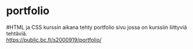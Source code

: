 # portfolio

#HTML ja CSS kurssin aikana tehty portfolio sivu jossa on kurssiin liittyviä tehtäviä.
<br>
https://public.bc.fi/s2000919/portfolio/
